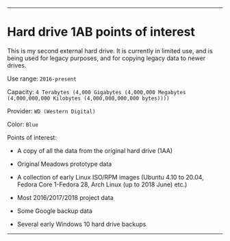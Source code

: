 
***

# Hard drive 1AB points of interest

This is my second external hard drive. It is currently in limited use, and is being used for legacy purposes, and for copying legacy data to newer drives.

Use range: `2016-present`

Capacity: `4 Terabytes (4,000 Gigabytes (4,000,000 Megabytes (4,000,000,000 Kilobytes (4,000,000,000,000 bytes))))`

Provider: `WD (Western Digital)`

Color: `Blue`

Points of interest:

* A copy of all the data from the original hard drive (1AA)

* Original Meadows prototype data

* A collection of early Linux ISO/RPM images (Ubuntu 4.10 to 20.04, Fedora Core 1-Fedora 28, Arch Linux (up to 2018 June) etc.)

* Most 2016/2017/2018 project data

* Some Google backup data

* Several early Windows 10 hard drive backups

***
